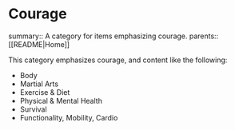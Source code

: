 # Courage

summary:: A category for items emphasizing courage.
parents:: [[README|Home]]

This category emphasizes courage, and content like the following:
- Body
- Martial Arts
- Exercise & Diet
- Physical & Mental Health
- Survival
- Functionality, Mobility, Cardio
